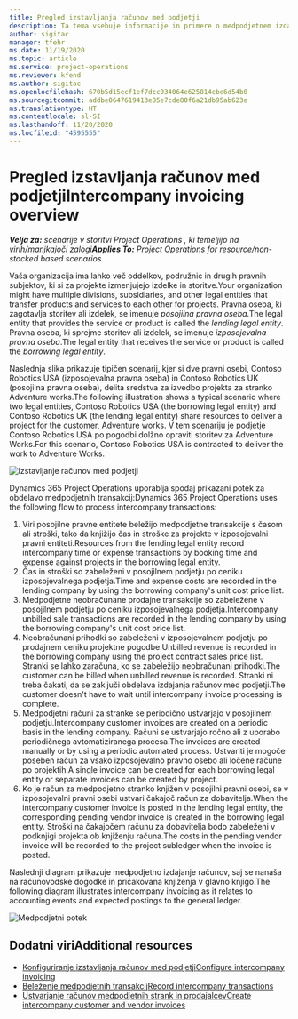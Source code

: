 ```yaml
---
title: Pregled izstavljanja računov med podjetji
description: Ta tema vsebuje informacije in primere o medpodjetnem izdajanju računov za projekte.
author: sigitac
manager: tfehr
ms.date: 11/19/2020
ms.topic: article
ms.service: project-operations
ms.reviewer: kfend
ms.author: sigitac
ms.openlocfilehash: 670b5d15ecf1ef7dcc034064e625814cbe6d54b0
ms.sourcegitcommit: addbe0647619413e85e7cde80f6a21db95ab623e
ms.translationtype: HT
ms.contentlocale: sl-SI
ms.lasthandoff: 11/20/2020
ms.locfileid: "4595555"
---
```

# <a name="intercompany-invoicing-overview"></a><span data-ttu-id="c9f11-103">Pregled izstavljanja računov med podjetji</span><span class="sxs-lookup"><span data-stu-id="c9f11-103">Intercompany invoicing overview</span></span>

<span data-ttu-id="c9f11-104">_**Velja za:** scenarije v storitvi Project Operations , ki temeljijo na virih/manjkajoči zalogi_</span><span class="sxs-lookup"><span data-stu-id="c9f11-104">_**Applies To:** Project Operations for resource/non-stocked based scenarios_</span></span>

<span data-ttu-id="c9f11-105">Vaša organizacija ima lahko več oddelkov, podružnic in drugih pravnih subjektov, ki si za projekte izmenjujejo izdelke in storitve.</span><span class="sxs-lookup"><span data-stu-id="c9f11-105">Your organization might have multiple divisions, subsidiaries, and other legal entities that transfer products and services to each other for projects.</span></span> <span data-ttu-id="c9f11-106">Pravna oseba, ki zagotavlja storitev ali izdelek, se imenuje *posojilna pravna oseba*.</span><span class="sxs-lookup"><span data-stu-id="c9f11-106">The legal entity that provides the service or product is called the *lending legal entity*.</span></span> <span data-ttu-id="c9f11-107">Pravna oseba, ki sprejme storitev ali izdelek, se imenuje *izposojevalna pravna oseba*.</span><span class="sxs-lookup"><span data-stu-id="c9f11-107">The legal entity that receives the service or product is called the *borrowing legal entity*.</span></span>

<span data-ttu-id="c9f11-108">Naslednja slika prikazuje tipičen scenarij, kjer si dve pravni osebi, Contoso Robotics USA (izposojevalna pravna oseba) in Contoso Robotics UK (posojilna pravna oseba), delita sredstva za izvedbo projekta za stranko Adventure works.</span><span class="sxs-lookup"><span data-stu-id="c9f11-108">The following illustration shows a typical scenario where two legal entities, Contoso Robotics USA (the borrowing legal entity) and Contoso Robotics UK (the lending legal entity) share resources to deliver a project for the customer, Adventure works.</span></span> <span data-ttu-id="c9f11-109">V tem scenariju je podjetje Contoso Robotics USA po pogodbi dolžno opraviti storitev za Adventure Works.</span><span class="sxs-lookup"><span data-stu-id="c9f11-109">For this scenario, Contoso Robotics USA is contracted to deliver the work to Adventure Works.</span></span>

![Izstavljanje računov med podjetji](./media/IntercompanyScenario.png) 

<span data-ttu-id="c9f11-111">Dynamics 365 Project Operations uporablja spodaj prikazani potek za obdelavo medpodjetnih transakcij:</span><span class="sxs-lookup"><span data-stu-id="c9f11-111">Dynamics 365 Project Operations uses the following flow to process intercompany transactions:</span></span>

1. <span data-ttu-id="c9f11-112">Viri posojilne pravne entitete beležijo medpodjetne transakcije s časom ali stroški, tako da knjižijo čas in stroške za projekte v izposojevalni pravni entiteti.</span><span class="sxs-lookup"><span data-stu-id="c9f11-112">Resources from the lending legal entity record intercompany time or expense transactions by booking time and expense against projects in the borrowing legal entity.</span></span>
2. <span data-ttu-id="c9f11-113">Čas in stroški so zabeleženi v posojilnem podjetju po ceniku izposojevalnega podjetja.</span><span class="sxs-lookup"><span data-stu-id="c9f11-113">Time and expense costs are recorded in the lending company by using the borrowing company's unit cost price list.</span></span>
3. <span data-ttu-id="c9f11-114">Medpodjetne neobračunane prodajne transakcije so zabeležene v posojilnem podjetju po ceniku izposojevalnega podjetja.</span><span class="sxs-lookup"><span data-stu-id="c9f11-114">Intercompany unbilled sale transactions are recorded in the lending company by using the borrowing company's unit cost price list.</span></span>
4. <span data-ttu-id="c9f11-115">Neobračunani prihodki so zabeleženi v izposojevalnem podjetju po prodajnem ceniku projektne pogodbe.</span><span class="sxs-lookup"><span data-stu-id="c9f11-115">Unbilled revenue is recorded in the borrowing company using the project contract sales price list.</span></span> <span data-ttu-id="c9f11-116">Stranki se lahko zaračuna, ko se zabeležijo neobračunani prihodki.</span><span class="sxs-lookup"><span data-stu-id="c9f11-116">The customer can be billed when unbilled revenue is recorded.</span></span> <span data-ttu-id="c9f11-117">Stranki ni treba čakati, da se zaključi obdelava izdajanja računov med podjetji.</span><span class="sxs-lookup"><span data-stu-id="c9f11-117">The customer doesn't have to wait until intercompany invoice processing is complete.</span></span>
5. <span data-ttu-id="c9f11-118">Medpodjetni računi za stranke se periodično ustvarjajo v posojilnem podjetju.</span><span class="sxs-lookup"><span data-stu-id="c9f11-118">Intercompany customer invoices are created on a periodic basis in the lending company.</span></span> <span data-ttu-id="c9f11-119">Računi se ustvarjajo ročno ali z uporabo periodičnega avtomatiziranega procesa.</span><span class="sxs-lookup"><span data-stu-id="c9f11-119">The invoices are created manually or by using a periodic automated process.</span></span> <span data-ttu-id="c9f11-120">Ustvariti je mogoče poseben račun za vsako izposojevalno pravno osebo ali ločene račune po projektih.</span><span class="sxs-lookup"><span data-stu-id="c9f11-120">A single invoice can be created for each borrowing legal entity or separate invoices can be created by project.</span></span>
6. <span data-ttu-id="c9f11-121">Ko je račun za medpodjetno stranko knjižen v posojilni pravni osebi, se v izposojevalni pravni osebi ustvari čakajoč račun za dobavitelja.</span><span class="sxs-lookup"><span data-stu-id="c9f11-121">When the intercompany customer invoice is posted in the lending legal entity, the corresponding pending vendor invoice is created in the borrowing legal entity.</span></span> <span data-ttu-id="c9f11-122">Stroški na čakajočem računu za dobavitelja bodo zabeleženi v podknjigi projekta ob knjiženju računa.</span><span class="sxs-lookup"><span data-stu-id="c9f11-122">The costs in the pending vendor invoice will be recorded to the project subledger when the invoice is posted.</span></span>

<span data-ttu-id="c9f11-123">Naslednji diagram prikazuje medpodjetno izdajanje računov, saj se nanaša na računovodske dogodke in pričakovana knjiženja v glavno knjigo.</span><span class="sxs-lookup"><span data-stu-id="c9f11-123">The following diagram illustrates intercompany invoicing as it relates to accounting events and expected postings to the general ledger.</span></span>

![Medpodjetni potek](./media/IntercompanyFlow.png)

## <a name="additional-resources"></a><span data-ttu-id="c9f11-125">Dodatni viri</span><span class="sxs-lookup"><span data-stu-id="c9f11-125">Additional resources</span></span>

- [<span data-ttu-id="c9f11-126">Konfiguriranje izstavljanja računov med podjetji</span><span class="sxs-lookup"><span data-stu-id="c9f11-126">Configure intercompany invoicing</span></span>](configure-intercompany-invoicing.md)
- [<span data-ttu-id="c9f11-127">Beleženje medpodjetnih transakcij</span><span class="sxs-lookup"><span data-stu-id="c9f11-127">Record intercompany transactions</span></span>](create-intercompany-transactions.md)
- [<span data-ttu-id="c9f11-128">Ustvarjanje računov medpodjetnih strank in prodajalcev</span><span class="sxs-lookup"><span data-stu-id="c9f11-128">Create intercompany customer and vendor invoices</span></span>](create-intercompany-customer-vendor-invoices.md)

